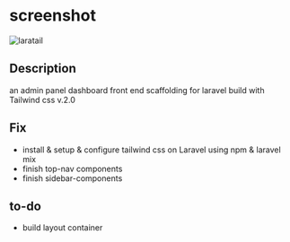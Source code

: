 # screenshot
![laratail](https://user-images.githubusercontent.com/62348646/103141672-1f0bd600-472a-11eb-85dd-4913806499ba.png)

## Description
an admin panel dashboard front end scaffolding for laravel build with Tailwind css v.2.0

## Fix 
- install & setup & configure tailwind css on Laravel using npm &  laravel mix
- finish top-nav components
- finish sidebar-components

## to-do
- build layout container 